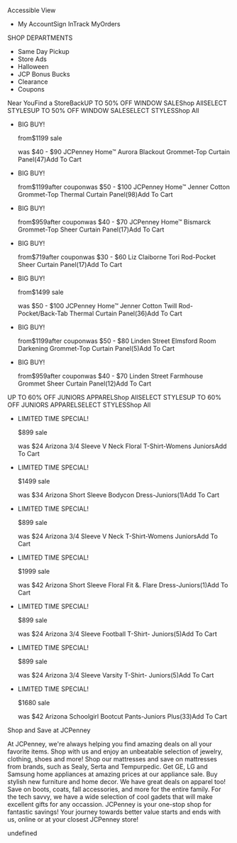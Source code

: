 Accessible View

*   My AccountSign InTrack MyOrders

SHOP DEPARTMENTS

*   Same Day Pickup
*   Store Ads
*   Halloween
*   JCP Bonus Bucks
*   Clearance
*   Coupons

Near YouFind a StoreBackUP TO 50% OFF WINDOW SALEShop AllSELECT STYLESUP TO 50% OFF WINDOW SALESELECT STYLESShop All

*   BIG BUY!
    
    from$1199 sale
    
    was $40 - $90 JCPenney Home™ Aurora Blackout Grommet-Top Curtain Panel(47)Add To Cart
*   BIG BUY!
    
    from$1199after couponwas $50 - $100 JCPenney Home™ Jenner Cotton Grommet-Top Thermal Curtain Panel(98)Add To Cart
*   BIG BUY!
    
    from$959after couponwas $40 - $70 JCPenney Home™ Bismarck Grommet-Top Sheer Curtain Panel(17)Add To Cart
*   BIG BUY!
    
    from$719after couponwas $30 - $60 Liz Claiborne Tori Rod-Pocket Sheer Curtain Panel(17)Add To Cart
*   BIG BUY!
    
    from$1499 sale
    
    was $50 - $100 JCPenney Home™ Jenner Cotton Twill Rod-Pocket/Back-Tab Thermal Curtain Panel(36)Add To Cart
*   BIG BUY!
    
    from$1199after couponwas $50 - $80 Linden Street Elmsford Room Darkening Grommet-Top Curtain Panel(5)Add To Cart
*   BIG BUY!
    
    from$959after couponwas $40 - $70 Linden Street Farmhouse Grommet Sheer Curtain Panel(12)Add To Cart

UP TO 60% OFF JUNIORS APPARELShop AllSELECT STYLESUP TO 60% OFF JUNIORS APPARELSELECT STYLESShop All

*   LIMITED TIME SPECIAL!
    
    $899 sale
    
    was $24 Arizona 3/4 Sleeve V Neck Floral T-Shirt-Womens JuniorsAdd To Cart
*   LIMITED TIME SPECIAL!
    
    $1499 sale
    
    was $34 Arizona Short Sleeve Bodycon Dress-Juniors(1)Add To Cart
*   LIMITED TIME SPECIAL!
    
    $899 sale
    
    was $24 Arizona 3/4 Sleeve V Neck T-Shirt-Womens JuniorsAdd To Cart
*   LIMITED TIME SPECIAL!
    
    $1999 sale
    
    was $42 Arizona Short Sleeve Floral Fit &. Flare Dress-Juniors(1)Add To Cart
*   LIMITED TIME SPECIAL!
    
    $899 sale
    
    was $24 Arizona 3/4 Sleeve Football T-Shirt- Juniors(5)Add To Cart
*   LIMITED TIME SPECIAL!
    
    $899 sale
    
    was $24 Arizona 3/4 Sleeve Varsity T-Shirt- Juniors(5)Add To Cart
*   LIMITED TIME SPECIAL!
    
    $1680 sale
    
    was $42 Arizona Schoolgirl Bootcut Pants-Juniors Plus(33)Add To Cart

Shop and Save at JCPenney

At JCPenney, we're always helping you find amazing deals on all your favorite items. Shop with us and enjoy an unbeatable selection of jewelry, clothing, shoes and more! Shop our mattresses and save on mattresses from brands, such as Sealy, Serta and Tempurpedic. Get GE, LG and Samsung home appliances at amazing prices at our appliance sale. Buy stylish new furniture and home decor. We have great deals on apparel too! Save on boots, coats, fall accessories, and more for the entire family. For the tech savvy, we have a wide selection of cool gadets that will make excellent gifts for any occassion. JCPenney is your one-stop shop for fantastic savings! Your journey towards better value starts and ends with us, online or at your closest JCPenney store!

undefined